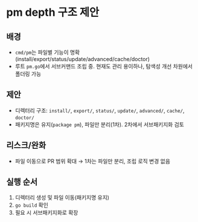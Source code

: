 # pm depth 구조 제안

## 배경
- `cmd/pm`는 파일별 기능이 명확(install/export/status/update/advanced/cache/doctor)
- 루트 `pm.go`에서 서브커맨드 조립 중. 현재도 관리 용이하나, 탐색성 개선 차원에서 폴더링 가능

## 제안
- 디렉터리 구조: `install/`, `export/`, `status/`, `update/`, `advanced/`, `cache/`, `doctor/`
- 패키지명은 유지(`package pm`), 파일만 분리(1차). 2차에서 서브패키지화 검토

## 리스크/완화
- 파일 이동으로 PR 범위 확대 → 1차는 파일만 분리, 조립 로직 변경 없음

## 실행 순서
1) 디렉터리 생성 및 파일 이동(패키지명 유지)
2) `go build` 확인
3) 필요 시 서브패키지화로 확장
